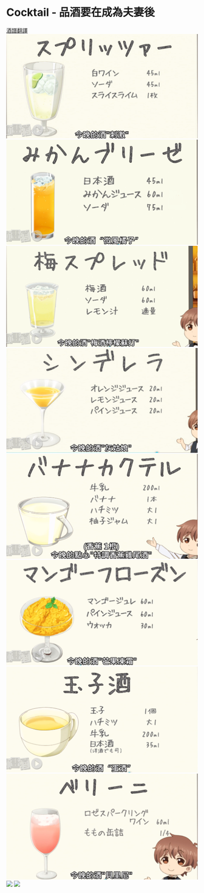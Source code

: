 # Cocktail - 品酒要在成為夫妻後
[酒譜翻譯](https://docs.google.com/spreadsheets/d/1vgqk0Y8hyelg-eiKLENDRM1FIFjEPrK0_62wFKtDl7I/edit?usp=sharing)
![](./刺激.png)
![](./微風橘子.png)
![](./梅子檸檬蘇打.png)
![](./灰姑娘.png)
![](./特調香蕉雞尾酒.png)
![](./芒果凍霜.png)
![](./蛋酒.png)
![](./貝里尼.png)
![](./贊明png)
![](./香提.png)
